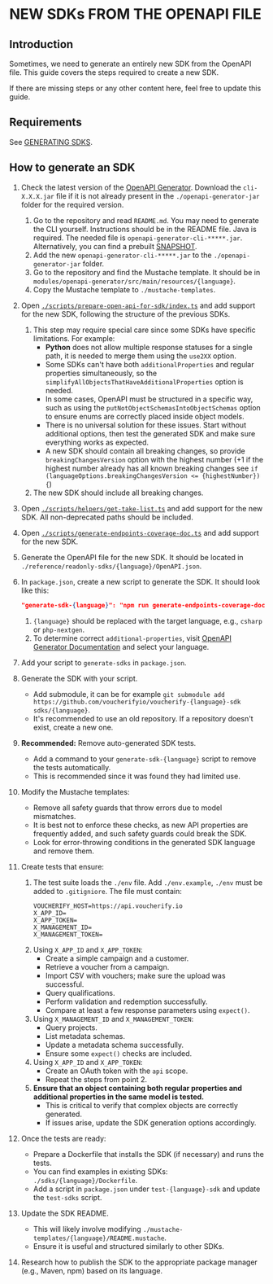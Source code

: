 # NEW SDKs FROM THE OPENAPI FILE

## Introduction

Sometimes, we need to generate an entirely new SDK from the OpenAPI file. This guide covers the steps required to create a new SDK.

If there are missing steps or any other content here, feel free to update this guide.

## Requirements

See [GENERATING SDKS](/GENERATING-SDKS.md).

## How to generate an SDK

1. Check the latest version of the [OpenAPI Generator](https://github.com/OpenAPITools/openapi-generator). Download the `cli-X.X.X.jar` file if it is not already present in the `./openapi-generator-jar` folder for the required version.
    1. Go to the repository and read `README.md`. You may need to generate the CLI yourself. Instructions should be in the README file. Java is required. The needed file is `openapi-generator-cli-*****.jar`. Alternatively, you can find a prebuilt [SNAPSHOT](https://oss.sonatype.org/content/repositories/snapshots/org/openapitools/openapi-generator-cli/7.12.0-SNAPSHOT/).
    2. Add the new `openapi-generator-cli-*****.jar` to the `./openapi-generator-jar` folder.
    3. Go to the repository and find the Mustache template. It should be in `modules/openapi-generator/src/main/resources/{language}`.
    4. Copy the Mustache template to `./mustache-templates`.

2. Open [`./scripts/prepare-open-api-for-sdk/index.ts`](./scripts/prepare-open-api-for-sdk/index.ts) and add support for the new SDK, following the structure of the previous SDKs.
    1. This step may require special care since some SDKs have specific limitations. For example:
        - **Python** does not allow multiple response statuses for a single path, it is needed to merge them using the `use2XX` option.
        - Some SDKs can't have both `additionalProperties` and regular properties simultaneously, so the `simplifyAllObjectsThatHaveAdditionalProperties` option is needed.
        - In some cases, OpenAPI must be structured in a specific way, such as using the `putNotObjectSchemasIntoObjectSchemas` option to ensure enums are correctly placed inside object models.
        - There is no universal solution for these issues. Start without additional options, then test the generated SDK and make sure everything works as expected.
        - A new SDK should contain all breaking changes, so provide `breakingChangesVersion` option with the highest number (+1 if the highest number already has all known breaking changes see `if (languageOptions.breakingChangesVersion <= {highestNumber}) {`)
    2. The new SDK should include all breaking changes.

3. Open [`./scripts/helpers/get-take-list.ts`](./scripts/helpers/get-take-list.ts) and add support for the new SDK. All non-deprecated paths should be included.

4. Open [`./scripts/generate-endpoints-coverage-doc.ts`](./scripts/generate-endpoints-coverage-doc.ts) and add support for the new SDK.

5. Generate the OpenAPI file for the new SDK. It should be located in `./reference/readonly-sdks/{language}/OpenAPI.json`.

6. In `package.json`, create a new script to generate the SDK. It should look like this:
   ```json
   "generate-sdk-{language}": "npm run generate-endpoints-coverage-doc -- --generateFor={language}; rm -r ./sdks/{language}/{sdk_generated_file_folder}; npm run prepare-open-api-for-sdk -- --language={language}; java -jar openapi-generator-jar/openapi-generator-cli-X.X.X.jar generate -i ./reference/readonly-sdks/{language}/OpenAPI.json -g {language} -o ./sdks/{language} -t ./mustache-templates/{language} --additional-properties={check_documentation}"
   ```  
    1. `{language}` should be replaced with the target language, e.g., `csharp` or `php-nextgen`.
    2. To determine correct `additional-properties`, visit [OpenAPI Generator Documentation](https://openapi-generator.tech/docs/generators) and select your language.

7. Add your script to `generate-sdks` in `package.json`.

8. Generate the SDK with your script.
    - Add submodule, it can be for example `git submodule add https://github.com/voucherifyio/voucherify-{language}-sdk sdks/{language}`.
    - It's recommended to use an old repository. If a repository doesn't exist, create a new one.

9.  **Recommended:** Remove auto-generated SDK tests.
    - Add a command to your `generate-sdk-{language}` script to remove the tests automatically.
    - This is recommended since it was found they had limited use.

10. Modify the Mustache templates:
    - Remove all safety guards that throw errors due to model mismatches.
    - It is best not to enforce these checks, as new API properties are frequently added, and such safety guards could break the SDK.
    - Look for error-throwing conditions in the generated SDK language and remove them.

11. Create tests that ensure:
    1. The test suite loads the `./env` file. Add `./env.example`, `./env` must be added to `.gitigniore`. The file must contain:
       ```plaintext
       VOUCHERIFY_HOST=https://api.voucherify.io
       X_APP_ID=
       X_APP_TOKEN=
       X_MANAGEMENT_ID=
       X_MANAGEMENT_TOKEN=
       ```  
    2. Using `X_APP_ID` and `X_APP_TOKEN`:
        - Create a simple campaign and a customer.
        - Retrieve a voucher from a campaign.
        - Import CSV with vouchers; make sure the upload was successful.
        - Query qualifications.
        - Perform validation and redemption successfully.
        - Compare at least a few response parameters using `expect()`.
    3. Using `X_MANAGEMENT_ID` and `X_MANAGEMENT_TOKEN`:
        - Query projects.
        - List metadata schemas.
        - Update a metadata schema successfully.
        - Ensure some `expect()` checks are included.
    4. Using `X_APP_ID` and `X_APP_TOKEN`:
        - Create an OAuth token with the `api` scope.
        - Repeat the steps from point 2.
    5. **Ensure that an object containing both regular properties and additional properties in the same model is tested.**
        - This is critical to verify that complex objects are correctly generated.
        - If issues arise, update the SDK generation options accordingly.

12. Once the tests are ready:
    - Prepare a Dockerfile that installs the SDK (if necessary) and runs the tests.
    - You can find examples in existing SDKs: `./sdks/{language}/Dockerfile`.
    - Add a script in `package.json` under `test-{language}-sdk` and update the `test-sdks` script.

13. Update the SDK README.
    - This will likely involve modifying `./mustache-templates/{language}/README.mustache`.
    - Ensure it is useful and structured similarly to other SDKs.

14. Research how to publish the SDK to the appropriate package manager (e.g., Maven, npm) based on its language.